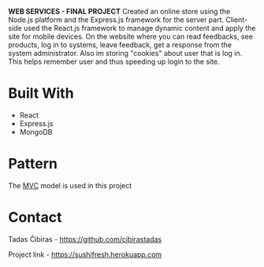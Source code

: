 **WEB SERVICES - FINAL PROJECT**
Created an online store using the Node.js platform and the Express.js framework for the server part. Client-side used the React.js framework to manage dynamic content and apply the site for mobile devices. On the website where you can read feedbacks, see products, log in to systems, leave feedback, get a response from the system administrator. Also im storing "cookies" about user that is log in. This helps remember user and thus speeding up login to the site.

# Built With
* React
* Express.js
* MongoDB

# Pattern
The [MVC](https://www.sitepoint.com/node-js-mvc-application/) model is used in this project

# Contact
Tadas Čibiras - https://github.com/cibirastadas

Project link - https://sushifresh.herokuapp.com
